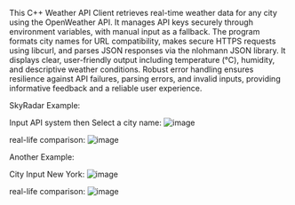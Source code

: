 This C++ Weather API Client retrieves real-time weather data for any city using the OpenWeather API. It manages API keys securely through environment variables, with manual input as a fallback. The program formats city names for URL compatibility, makes secure HTTPS requests using libcurl, and parses JSON responses via the nlohmann JSON library. It displays clear, user-friendly output including temperature (°C), humidity, and descriptive weather conditions. Robust error handling ensures resilience against API failures, parsing errors, and invalid inputs, providing informative feedback and a reliable user experience.

SkyRadar Example:

Input API system then Select a city name:
![image](https://github.com/user-attachments/assets/6353c645-8003-4633-9d5b-27a92d1d973a)

real-life comparison:
![image](https://github.com/user-attachments/assets/d691694b-5a27-4dda-aa9b-ad80128b1d09)

Another Example:

City Input New York:
![image](https://github.com/user-attachments/assets/5e5128f9-3469-4794-bde6-0d537e82fd7e)

real-life comparison:
![image](https://github.com/user-attachments/assets/8f3b2c84-6f27-4b2f-bfdb-7195462cefb1)

